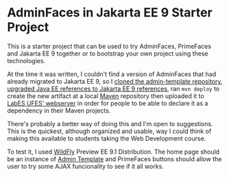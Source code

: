 # AdminFaces in Jakarta EE 9 Starter Project

This is a starter project that can be used to try AdminFaces, PrimeFaces and Jakarta EE 9 together or to bootstrap your own project using these technologies.

At the time it was written, I couldn't find a version of AdminFaces that had already migrated to Jakarta EE 9, so I [cloned the admin-template repository](https://github.com/vitorsouza/admin-template), [upgraded Java EE references to Jakarta EE 9 references](https://github.com/vitorsouza/admin-template/commit/840cdeaae78f4ee6042fdd52b7d4b7e3af63405c), ran `mvn deploy` to create the new artifact at a local [Maven](https://maven.apache.org/) repository then uploaded it to [LabES UFES' webserver](https://labes.inf.ufes.br/maven2/com/github/adminfaces/admin-template/1.3.1-jakarta/admin-template-1.3.1-jakarta.pom) in order for people to be able to declare it as a dependency in their Maven projects.

There's probably a better way of doing this and I'm open to suggestions. This is the quickest, although organized and usable, way I could think of making this available to students taking the Web Development course.

To test it, I used [WildFly](https://www.wildfly.org/downloads/) Preview EE 9.1 Distribution. The home page should be an instance of [Admin Template](https://github.com/adminfaces/admin-template) and PrimeFaces buttons should allow the user to try some AJAX funcionality to see if it all works.
